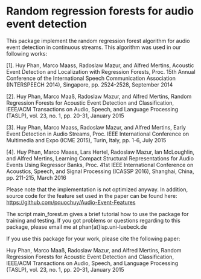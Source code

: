# Random regression forests for audio event detection

This package implement the random regression forest algorithm for audio event detection in continuous streams. This algorithm was used in our following works:

[1]. Huy Phan, Marco Maass, Radoslaw Mazur, and Alfred Mertins, Acoustic Event Detection and Localization with Regression Forests, Proc. 15th Annual Conference of the International Speech Communication Association (INTERSPEECH 2014), Singapore, pp. 2524-2528, September 2014

[2]. Huy Phan, Marco Maaß, Radoslaw Mazur, and Alfred Mertins, Random Regression Forests for Acoustic Event Detection and Classification, IEEE/ACM Transactions on Audio, Speech, and Language Processing (TASLP), vol. 23, no. 1, pp. 20-31, January 2015

[3]. Huy Phan, Marco Maass, Radoslaw Mazur, and Alfred Mertins, Early Event Detection in Audio Streams, Proc. IEEE International Conference on Multimedia and Expo (ICME 2015), Turin, Italy, pp. 1-6, July 2015 

[4]. Huy Phan, Marco Maass, Lars Hertel, Radoslaw Mazur, Ian McLoughlin, and Alfred Mertins, Learning Compact Structural Representations for Audio Events Using Regressor Banks, Proc. 41st IEEE International Conference on Acoustics, Speech, and Signal Processing (ICASSP 2016), Shanghai, China, pp. 211-215, March 2016

Please note that the implementation is not optimized anyway. In addition, source code for the feature set used in the paper can be found here:
https://github.com/pquochuy/Audio-Event-Features

The script main_forest.m gives a brief tutorial how to use the package for training and testing. If you got problems or questions regarding to this package, please email me at phan{at}isp.uni-luebeck.de

If you use this package for your work, please cite the following paper:

Huy Phan, Marco Maaß, Radoslaw Mazur, and Alfred Mertins, Random Regression Forests for Acoustic Event Detection and Classification, IEEE/ACM Transactions on Audio, Speech, and Language Processing (TASLP), vol. 23, no. 1, pp. 20-31, January 2015

